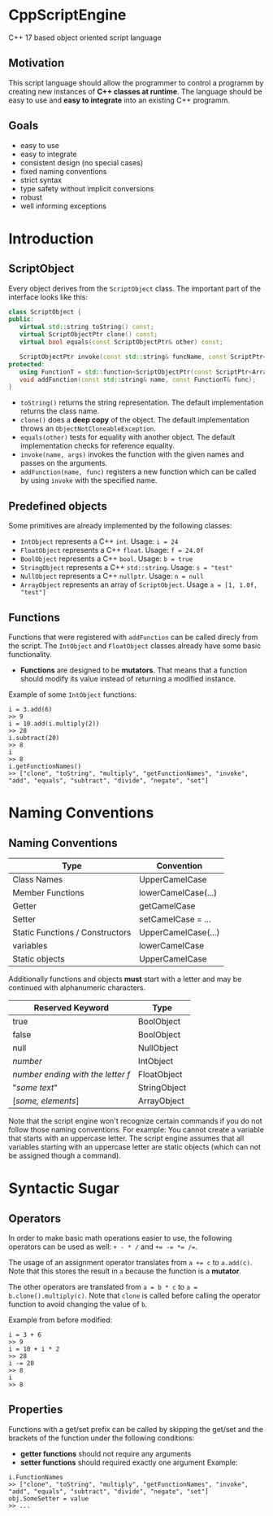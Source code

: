 # CppScriptEngine

C++ 17 based object oriented script language

## Motivation

This script language should allow the programmer to control a programm by creating new instances of **C++ classes at runtime**. The language should be easy to use and **easy to integrate** into an existing C++ programm.

## Goals
* easy to use
* easy to integrate
* consistent design (no special cases)
* fixed naming conventions
* strict syntax
* type safety without implicit conversions
* robust
* well informing exceptions

# Introduction
## ScriptObject

Every object derives from the `ScriptObject` class. The important part of the interface looks like this:
```c++
class ScriptObject {
public:
   virtual std::string toString() const;
   virtual ScriptObjectPtr clone() const;
   virtual bool equals(const ScriptObjectPtr& other) const;

   ScriptObjectPtr invoke(const std::string& funcName, const ScriptPtr<ArrayObject>& args);
protected:
   using FunctionT = std::function<ScriptObjectPtr(const ScriptPtr<ArrayObject>&)>;
   void addFunction(const std::string& name, const FunctionT& func);
}
```

* `toString()` returns the string representation. The default implementation returns the class name.
* `clone()` does a **deep copy** of the object. The default implementation throws an `ObjectNotCloneableException`.
* `equals(other)` tests for equality with another object. The default implementation checks for reference equality.
* `invoke(name, args)` invokes the function with the given names and passes on the arguments.
* `addFunction(name, func)` registers a new function which can be called by using `invoke` with the specified name.

## Predefined objects

Some primitives are already implemented by the following classes:
* `IntObject` represents a C++ `int`. Usage: `i = 24`
* `FloatObject` represents a C++ `float`. Usage: `f = 24.0f`
* `BoolObject` represents a C++ `bool`. Usage: `b = true`
* `StringObject` represents a C++ `std::string`. Usage: `s = "test"`
* `NullObject` represents a C++ `nullptr`. Usage: `n = null`
* `ArrayObject` represents an array of `ScriptObject`. Usage `a = [1, 1.0f, "test"]`

## Functions

Functions that were registered with `addFunction` can be called direcly from the script. The `IntObject` and `FloatObject` classes already have some basic functionality.
* **Functions** are designed to be **mutators**. That means that a function should modify its value instead of returning a modified instance.

Example of some `IntObject` functions:
```
i = 3.add(6)
>> 9
i = 10.add(i.multiply(2))
>> 28
i.subtract(20)
>> 8
i
>> 8
i.getFunctionNames()
>> ["clone", "toString", "multiply", "getFunctionNames", "invoke", "add", "equals", "subtract", "divide", "negate", "set"]
```
# Naming Conventions
## Naming Conventions
Type | Convention
-----|-----------
Class Names | UpperCamelCase
Member Functions | lowerCamelCase(...)
Getter | getCamelCase
Setter | setCamelCase = ...
Static Functions / Constructors | UpperCamelCase(...)
variables | lowerCamelCase
Static objects | UpperCamelCase

Additionally functions and objects **must** start with a letter and may be continued with alphanumeric characters.

Reserved Keyword | Type
-----------------|-----
true | BoolObject
false | BoolObject
null | NullObject
*number* | IntObject
*number ending with the letter f* | FloatObject
"*some text*" | StringObject
\[*some, elements*\] | ArrayObject

Note that the script engine won't recognize certain commands if you do not follow those naming conventions. For example: You cannot create a variable that starts with an uppercase letter. The script engine assumes that all variables starting with an uppercase letter are static objects (which can not be assigned though a command). 

# Syntactic Sugar
## Operators

In order to make basic math operations easier to use, the following operators can be used as well: `+ - * /` and `+= -= *= /=`.

The usage of an assignment operator translates from `a += c` to `a.add(c)`. Note that this stores the result in `a` because the function is a **mutator**.

The other operators are translated from `a = b * c` to `a = b.clone().multiply(c)`. Note that `clone` is called before calling the operator function to avoid changing the value of `b`.

Example from before modified:
```
i = 3 + 6
>> 9
i = 10 + i * 2
>> 28
i -= 20
>> 8
i
>> 8
```

## Properties
Functions with a get/set prefix can be called by skipping the get/set and the brackets of the function under the following conditions:
* **getter functions** should not require any arguments
* **setter functions** should required exactly one argument
Example:
```
i.FunctionNames
>> ["clone", "toString", "multiply", "getFunctionNames", "invoke", "add", "equals", "subtract", "divide", "negate", "set"]
obj.SomeSetter = value
>> ...
```
